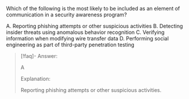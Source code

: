 
Which of the following is the most likely to be included as an element of communication in a security awareness program? 

A. Reporting phishing attempts or other suspicious activities 
B. Detecting insider threats using anomalous behavior recognition 
C. Verifying information when modifying wire transfer data 
D. Performing social engineering as part of third-party penetration testing

> [!faq]- Answer: 
> 
> A 
> 
> Explanation:
> 
> Reporting phishing attempts or other suspicious activities.

